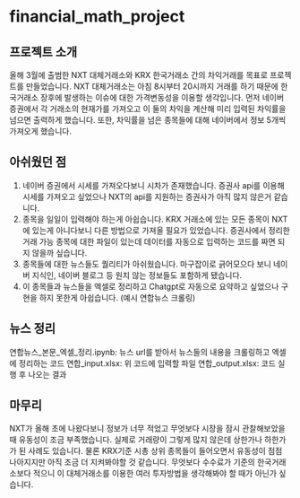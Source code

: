 # financial_math_project

## 프로젝트 소개

올해 3월에 출범한 NXT 대체거래소와 KRX 한국거래소 간의 차익거래를 목표로 프로젝트를 만들었습니다.
NXT 대체거래소는 아침 8시부터 20시까지 거래를 하기 때문에 한국거래소 장후에 발생하는 이슈에 대한 가격변동성을 이용할 생각입니다.
먼저 네이버 증권에서 각 거래소의 현재가를 가져오고 이 둘의 차익을 계산해 미리 입력된 차익률을 넘으면 출력하게 했습니다.
또한, 차익률을 넘은 종목들에 대해 네이버에서 정보 5개씩 가져오게 했습니다.

## 아쉬웠던 점

1. 네이버 증권에서 시세를 가져오다보니 시차가 존재했습니다. 증권사 api를 이용해 시세를 가져오고 싶었으나 NXT의 api를 지원하는 증권사가 아직 많지 않은거 같습니다.
2. 종목을 일일이 입력해야 하는게 아쉽습니다. KRX 거래소에 있는 모든 종목이 NXT에 있는게 아니다보니 다른 방법으로 가져올 필요가 있었습니다. 증권사에서 정리한 거래 가능 종목에 대한 파일이 있는데 데이터를 자동으로 입력하는 코드를 짜면 되지 않을까 싶습니다.
3. 종목들에 대한 뉴스들도 퀄리티가 아쉬웠습니다. 마구잡이로 긁어모으다 보니 네이버 지식인, 네이버 블로그 등 원치 않는 정보들도 포함하게 됐습니다.
4. 이 종목들과 뉴스들을 엑셀로 정리하고 Chatgpt로 자동으로 요약하고 싶었으나 구현을 하지 못한게 아쉽습니다. (예시 연합뉴스 크롤링)

## 뉴스 정리

연합뉴스_본문_엑셀_정리.ipynb: 뉴스 url를 받아서 뉴스들의 내용을 크롤링하고 엑셀에 정리하는 코드
연합_input.xlsx: 위 코드에 입력할 파일
연합_output.xlsx: 코드 실행 후 나오는 결과

## 마무리

NXT가 올해 초에 나왔다보니 정보가 너무 적었고 무엇보다 시장을 잠시 관찰해보았을 때 유동성이 조금 부족했습니다. 실제로 거래량이 그렇게 많지 않은데 상한가나 하한가가 된 사례도 있습니다. 물론 KRX기준 시총 상위 종목들이 들어오면서 유동성이 점점 나아지지만 아직 조금 더 지켜봐야할 것 같습니다. 무엇보다 수수료가 기준의 한국거래소보다 적으니 이 대체거래소를 이용한 여러 투자방법을 생각해봐야 할 때가 아닌가 싶습니다.
